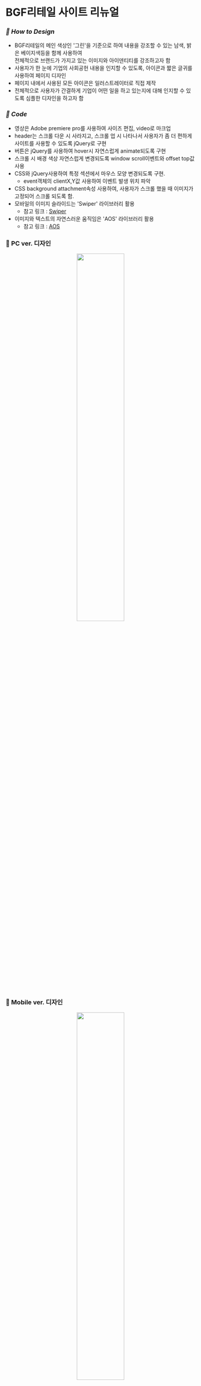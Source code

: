 # BGF리테일 사이트 리뉴얼   

### *💛 How to Design*
- BGF리테일의 메인 색상인 '그린'을 기준으로 하여 내용을 강조할 수 있는 남색, 밝은 베이지색등을 함께 사용하여     
  전체적으로 브랜드가 가지고 있는 이미지와 아이덴티티를 강조하고자 함
- 사용자가 한 눈에 기업의 사회공헌 내용을 인지할 수 있도록, 아이콘과 짧은 글귀를 사용하여 페이지 디자인
- 페이지 내에서 사용된 모든 아이콘은 일러스트레이터로 직접 제작
- 전체적으로 사용자가 간결하게 기업이 어떤 일을 하고 있는지에 대해 인지할 수 있도록 심플한 디자인을 하고자 함   

  
### *💛 Code*
- 영상은 Adobe premiere pro를 사용하여 사이즈 편집, video로 마크업
- header는 스크롤 다운 시 사라지고, 스크롤 업 시 나타나서 사용자가 좀 더 편하게 사이트를 사용할 수 있도록 jQuery로 구현
- 버튼은 jQuery를 사용하여 hover시 자연스럽게 animate되도록 구현
- 스크롤 시 배경 색상 자연스럽게 변경되도록 window scroll이벤트와 offset top값 사용
- CSS와 jQuery사용하여 특정 섹션에서 마우스 모양 변경되도록 구현.
  - event객체의 clientX,Y값 사용하여 이벤트 발생 위치 파악
- CSS background attachment속성 사용하여, 사용자가 스크롤 했을 때 이미지가 고정되어 스크롤 되도록 함.
- 모바일의 이미지 슬라이드는 'Swiper' 라이브러리 활용
  - 참고 링크 : [Swiper](https://swiperjs.com/)
- 이미지와 텍스트의 자연스러운 움직임은 'AOS' 라이브러리 활용
  - 참고 링크 : [AOS](https://michalsnik.github.io/aos/)


### 💛 PC ver. 디자인
<p align="center"><img src="https://user-images.githubusercontent.com/75009488/111439754-07505680-8749-11eb-89e0-0645b4eb190b.jpg" width="50%" height="50%"/></p>          
        
        
### 💛 Mobile ver. 디자인
<p align="center"><img src="https://user-images.githubusercontent.com/75009488/111439764-0a4b4700-8749-11eb-9009-c7045f011217.jpg" width="50%" height="50%"/></p>
